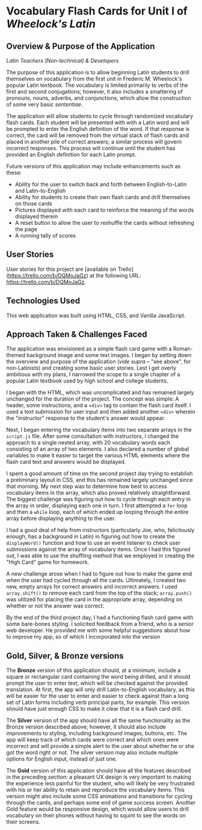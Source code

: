 Vocabulary Flash Cards for Unit I of *Wheelock's Latin*
=======================================================

Overview & Purpose of the Application
-------------------------------------
*Latin Teachers (Non-technical) & Developers*

The purpose of this application is to allow beginning Latin students to drill themselves on vocabulary from the first unit in Frederic M. Wheelock's popular Latin textbook. The vocabulary is limited primarily to verbs of the first and second conjugations; however, it also includes a smattering of pronouns, nouns, adverbs, and conjunctions, which allow the construction of some very basic *sententiae*.

The application will allow students to cycle through randomized vocabulary flash cards. Each student will be presented with with a Latin word and will be prompted to enter the English definition of the word. If that response is correct, the card will be removed from the virtual stack of flash cards and placed in another pile of correct answers; a similar process will govern incorrect responses. This process will continue until the student has provided an English definition for each Latin prompt.

Future versions of this application may include enhancements such as these:
* Ability for the user to switch back and forth between English-to-Latin and Latin-to-English
* Ability for students to create their own flash cards and drill themselves on those cards
* Pictures displayed with each card to reinforce the meaning of the words displayed therein
* A reset button to allow the user to reshuffle the cards without refreshing the page
* A running tally of scores


User Stories
------------

User stories for this project are [available on Trello] (https://trello.com/b/DQMoJaGz) at the following URL: https://trello.com/b/DQMoJaGz.


Technologies Used
-----------------

This web application was built using HTML, CSS, and Vanilla JavaScript.


Approach Taken & Challenges Faced
---------------------------------

The application was envisioned as a simple flash card game with a Roman-themed background image and some text images. I began by setting down the overview and purpose of the application (*vide supra* – "see above", for non-Latinists) and creating some basic user stories. Lest I get overly ambitious with my plans, I narrowed the scope to a single chapter of a popular Latin textbook used by high school and college students.

I began with the HTML, which was uncomplicated and has remained largely unchanged for the duration of the project. The concept was simple: A header, some instructions, and a `<div>` tag to contain the flash card itself. I used a text submission for user input and then added another `<div>` wherein the "instructor" response to the student's answer would appear.

Next, I began entering the vocabulary items into two separate arrays in the `script.js` file. After some consultation with instructors, I changed the approach to a single nested array, with 20 vocabulary words each consisting of an array of two elements. I also declared a number of global variables to make it easier to target the various HTML elements where the flash card text and answers would be displayed.

I spent a good amount of time on the second project day trying to establish a preliminary layout in CSS, and this has remained largely unchanged since that morning. My next step was to determine how best to access vocabulary items in the array, which also proved relatively straightforward. The biggest challenge was figuring out how to cycle through each entry in the array in order, displaying each one in turn. I first attempted a `for` loop and then a `while` loop, each of which ended up looping through the entire array before displaying anything to the user.

I had a good deal of help from instructors (particularly Joe, who, felicitously enough, has a background in Latin) in figuring out how to create the `displayWord()` function and how to use an event listener to check user submissions against the array of vocabulary items. Once I had this figured out, I was able to use the shuffling method that we employed in creating the "High Card" game for homework.

A new challenge arose when I had to figure out how to make the game end when the user had cycled through all the cards. Ultimately, I created two new, empty arrays for correct answers and incorrect answers. I used `array.shift()` to remove each card from the top of the stack; `array.push()` was utilized for placing the card in the appropriate array, depending on whether or not the answer was correct.

By the end of the third project day, I had a functioning flash card game with some bare-bones styling. I solicited feedback from a friend, who is a senior web developer. He provided me with some helpful suggestions about how to improve my app, so of which I incorporated into the version


Gold, Silver, & Bronze versions
-------------------------------

The **Bronze** version of this application should, at a minimum, include a square or rectangular card containing the word being drilled, and it should prompt the user to enter text, which will be checked against the provided translation. At first, the app will only drill Latin-to-English vocabulary, as this will be easier for the user to enter and easier to check against than a long set of Latin forms including verb principal parts, for example. This version should have just enough CSS to make it clear that it is a flash card drill.

The **Silver** version of the app should have all the same functionality as the Bronze version described above; however, it should also include improvements to styling, including background images, buttons, etc. The app will keep track of which cards were correct and which ones were incorrect and will provide a simple alert to the user about whether he or she got the word right or not. The silver version may also include multiple options for English input, instead of just one.

The **Gold** version of this application should have all the features described in the preceding section: a pleasant UX design is very important to making the experience less painful for the student, who will likely be very frustrated with his or her ability to retain and reproduce the vocabulary items. This version might also include some CSS animations and transitions for cycling through the cards, and perhaps some end of game success screen. Another Gold feature would be responsive design, which would allow users to drill vocabulary on their phones without having to squint to see the words on their screens.

